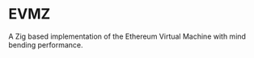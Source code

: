 # EVMZ 

A Zig based implementation of the Ethereum Virtual Machine with mind bending performance. 
